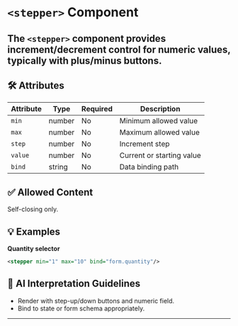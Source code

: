 # `<stepper>` Component

The `<stepper>` component provides increment/decrement control for numeric values, typically with plus/minus buttons.
---

## 🛠 Attributes
| Attribute | Type | Required | Description |
|-----------|------|----------|-------------|
| `min` | number | No | Minimum allowed value |
| `max` | number | No | Maximum allowed value |
| `step` | number | No | Increment step |
| `value` | number | No | Current or starting value |
| `bind` | string | No | Data binding path |

## ✅ Allowed Content
Self-closing only.

## 💡 Examples
**Quantity selector**
```xml
<stepper min="1" max="10" bind="form.quantity"/>
```

## 🧩 AI Interpretation Guidelines
- Render with step-up/down buttons and numeric field.
- Bind to state or form schema appropriately.
---
